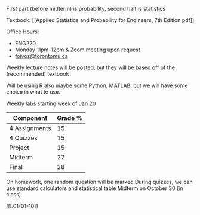 First part (before midterm) is probability, second half is statistics

Textbook: [[Applied Statistics and Probability for Engineers, 7th Edition.pdf]]

Office Hours:
- ENG220
- Monday 11pm-12pm & Zoom meeting upon request
- foivos@torontomu.ca

Weekly lecture notes will be posted, but they will be based off of the (recommended) textbook

Will be using R also maybe some Python, MATLAB, but we will have some choice in what to use.

Weekly labs starting week of Jan 20

| Component     | Grade % |
| ------------- | ------- |
| 4 Assignments | 15      |
| 4 Quizzes     | 15      |
| Project       | 15      |
| Midterm       | 27      |
| Final         | 28      |

On homework, one random question will be marked
During quizzes, we can use standard calculators and statistical table
Midterm on October 30 (in class)

[[L01-01-10]]
